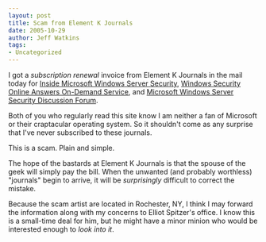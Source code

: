 ```yaml
---
layout: post
title: Scam from Element K Journals
date: 2005-10-29
author: Jeff Watkins
tags:
- Uncategorized
---
```


I got a *subscription renewal* invoice from Element K Journals in the mail today for <u>Inside Microsoft Windows Server Security</u>, <u>Windows Security Online Answers On-Demand Service</u>, and <u>Microsoft Windows Server Security Discussion Forum</u>.

Both of you who regularly read this site know I am neither a fan of Microsoft or their craptacular operating system. So it shouldn't come as any surprise that I've never subscribed to these journals.

This is a scam. Plain and simple.

The hope of the bastards at Element K Journals is that the spouse of the geek will simply pay the bill. When the unwanted (and probably worthless) "journals" begin to arrive, it will be *surprisingly* difficult to correct the mistake.

Because the scam artist are located in Rochester, NY, I think I may forward the information along with my concerns to Elliot Spitzer's office. I know this is a small-time deal for him, but he might have a minor minion who would be interested enough to *look into it*.